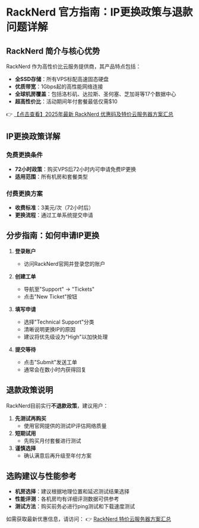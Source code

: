 # RackNerd 官方指南：IP更换政策与退款问题详解

## RackNerd 简介与核心优势
RackNerd 作为高性价比云服务提供商，其产品特点包括：
- **全SSD存储**：所有VPS标配高速固态硬盘
- **优质带宽**：1Gbps起的高性能网络连接
- **全球机房覆盖**：包括洛杉矶、达拉斯、圣何塞、芝加哥等17个数据中心
- **超高性价比**：活动期间年付套餐最低仅需$10

👉 [【点击查看】2025年最新 RackNerd 优惠码及特价云服务器方案汇总](https://bit.ly/Rack_Nerd)

## IP更换政策详解
### 免费更换条件
- **72小时政策**：购买VPS后72小时内可申请免费IP更换
- **适用范围**：所有机房和套餐类型

### 付费更换方案
- **收费标准**：3美元/次（72小时后）
- **更换流程**：通过工单系统提交申请

## 分步指南：如何申请IP更换
1. **登录账户**
   - 访问RackNerd官网并登录您的账户

2. **创建工单**
   - 导航至"Support" → "Tickets"
   - 点击"New Ticket"按钮

3. **填写申请**
   - 选择"Technical Support"分类
   - 清晰说明更换IP的原因
   - 建议将优先级设为"High"以加快处理

4. **提交等待**
   - 点击"Submit"发送工单
   - 通常会在数小时内获得回复

## 退款政策说明
RackNerd目前实行**不退款政策**，建议用户：
1. **先测试再购买**
   - 使用官网提供的测试IP评估网络质量
2. **短期试用**
   - 先购买月付套餐进行测试
3. **谨慎选择**
   - 确认满意后再升级至年付方案

## 选购建议与性能参考
- **机房选择**：建议根据地理位置和延迟测试结果选择
- **性能评测**：各机房均有详细评测数据可供参考
- **测试方法**：购买前务必进行ping测试和下载速度测试

如需获取最新优惠信息，请访问：
👉 [RackNerd 特价云服务器方案汇总](https://bit.ly/Rack_Nerd)